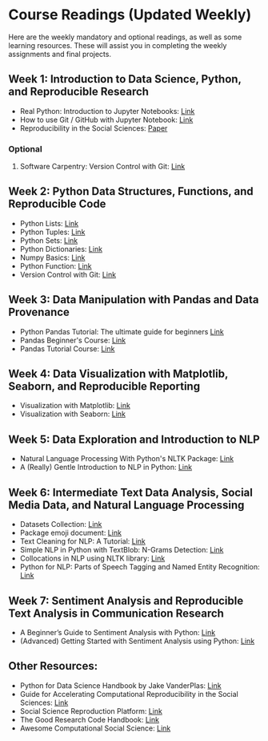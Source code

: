 # Course Readings (Updated Weekly)

Here are the weekly mandatory and optional readings, as well as some learning resources. These will assist you in completing the weekly assignments and final projects.

## Week 1: Introduction to Data Science, Python, and Reproducible Research

- Real Python: Introduction to Jupyter Notebooks: [Link](https://realpython.com/jupyter-notebook-introduction/)
- How to use Git / GitHub with Jupyter Notebook: [Link](https://blog.reviewnb.com/github-jupyter-notebook/)
- Reproducibility in the Social Sciences: [Paper](readings/week1_Moody_et_al_2022.pdf)

### Optional

1.  Software Carpentry: Version Control with Git: [Link](https://swcarpentry.github.io/git-novice/)

## Week 2: Python Data Structures, Functions, and Reproducible Code

- Python Lists: [Link](https://www.w3schools.com/python/python_lists.asp)
- Python Tuples: [Link](https://www.w3schools.com/python/python_tuples.asp)
- Python Sets: [Link](https://www.w3schools.com/python/python_sets.asp)
- Python Dictionaries: [Link](https://www.w3schools.com/python/python_dictionaries.asp)
- Numpy Basics: [Link](https://numpy.org/doc/stable/user/absolute_beginners.html)
- Python Function: [Link](https://www.w3schools.com/python/python_functions.asp)
- Version Control with Git: [Link](https://swcarpentry.github.io/git-novice/)

## Week 3: Data Manipulation with Pandas and Data Provenance

- Python Pandas Tutorial: The ultimate guide for beginners [Link](https://www.datacamp.com/tutorial/pandas)
- Pandas Beginner's Course: [Link](https://www.kaggle.com/learn/pandas)
- Pandas Tutorial Course: [Link](https://www.w3schools.com/python/pandas/default.asp)

## Week 4: Data Visualization with Matplotlib, Seaborn, and Reproducible Reporting

- Visualization with Matplotlib: [Link](https://jakevdp.github.io/PythonDataScienceHandbook/04.00-introduction-to-matplotlib.html)
- Visualization with Seaborn: [Link](https://jakevdp.github.io/PythonDataScienceHandbook/04.14-visualization-with-seaborn.html)

## Week 5: Data Exploration and Introduction to NLP

- Natural Language Processing With Python's NLTK Package: [Link](https://realpython.com/nltk-nlp-python/)
- A (Really) Gentle Introduction to NLP in Python: [Link](https://towardsai.net/p/nlp/natural-language-processing-nlp-with-python-tutorial-for-beginners-1f54e610a1a0)

## Week 6: Intermediate Text Data Analysis, Social Media Data, and Natural Language Processing

- Datasets Collection: [Link](https://github.com/shaypal5/awesome-twitter-data)
- Package emoji document: [Link](https://carpedm20.github.io/emoji/docs/#extracting-emoji)
- Text Cleaning for NLP: A Tutorial: [Link](https://monkeylearn.com/blog/text-cleaning/)
- Simple NLP in Python with TextBlob: N-Grams Detection: [Link](https://stackabuse.com/simple-nlp-in-python-with-textblob-n-grams-detection/)
- Collocations in NLP using NLTK library: [Link](https://towardsdatascience.com/collocations-in-nlp-using-nltk-library-2541002998db)
- Python for NLP: Parts of Speech Tagging and Named Entity Recognition: [Link](https://stackabuse.com/python-for-nlp-parts-of-speech-tagging-and-named-entity-recognition/)

## Week 7: Sentiment Analysis and Reproducible Text Analysis in Communication Research

- A Beginner’s Guide to Sentiment Analysis with Python: [Link](https://towardsdatascience.com/a-beginners-guide-to-sentiment-analysis-in-python-95e354ea84f6)
- (Advanced) Getting Started with Sentiment Analysis using Python: [Link](https://huggingface.co/blog/sentiment-analysis-python)

## Other Resources:

- Python for Data Science Handbook by Jake VanderPlas: [Link](https://jakevdp.github.io/PythonDataScienceHandbook/)
- Guide for Accelerating Computational Reproducibility in the Social Sciences: [Link](https://bitss.github.io/ACRE/)
- Social Science Reproduction Platform: [Link](https://www.socialsciencereproduction.org/)
- The Good Research Code Handbook: [Link](https://goodresearch.dev/index.html) 
- Awesome Computational Social Science: [Link](https://github.com/gesiscss/awesome-computational-social-science) 